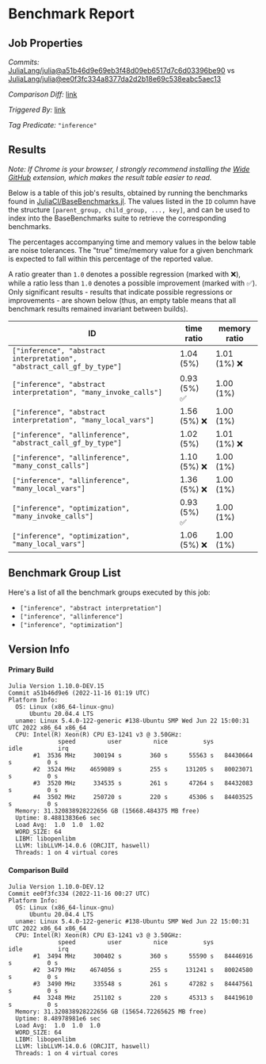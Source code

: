 # Benchmark Report

## Job Properties

*Commits:* [JuliaLang/julia@a51b46d9e69eb3f48d09eb6517d7c6d03396be90](https://github.com/JuliaLang/julia/commit/a51b46d9e69eb3f48d09eb6517d7c6d03396be90) vs [JuliaLang/julia@ee0f3fc334a8377da2d2b18e69c538eabc5aec13](https://github.com/JuliaLang/julia/commit/ee0f3fc334a8377da2d2b18e69c538eabc5aec13)

*Comparison Diff:* [link](https://github.com/JuliaLang/julia/compare/ee0f3fc334a8377da2d2b18e69c538eabc5aec13..a51b46d9e69eb3f48d09eb6517d7c6d03396be90)

*Triggered By:* [link](https://github.com/JuliaLang/julia/pull/41199#issuecomment-1316135315)

*Tag Predicate:* `"inference"`

## Results

*Note: If Chrome is your browser, I strongly recommend installing the [Wide GitHub](https://chrome.google.com/webstore/detail/wide-github/kaalofacklcidaampbokdplbklpeldpj?hl=en)
extension, which makes the result table easier to read.*

Below is a table of this job's results, obtained by running the benchmarks found in
[JuliaCI/BaseBenchmarks.jl](https://github.com/JuliaCI/BaseBenchmarks.jl). The values
listed in the `ID` column have the structure `[parent_group, child_group, ..., key]`,
and can be used to index into the BaseBenchmarks suite to retrieve the corresponding
benchmarks.

The percentages accompanying time and memory values in the below table are noise tolerances. The "true"
time/memory value for a given benchmark is expected to fall within this percentage of the reported value.

A ratio greater than `1.0` denotes a possible regression (marked with :x:), while a ratio less
than `1.0` denotes a possible improvement (marked with :white_check_mark:). Only significant results - results
that indicate possible regressions or improvements - are shown below (thus, an empty table means that all
benchmark results remained invariant between builds).

| ID | time ratio | memory ratio |
|----|------------|--------------|
| `["inference", "abstract interpretation", "abstract_call_gf_by_type"]` | 1.04 (5%)  | 1.01 (1%) :x: |
| `["inference", "abstract interpretation", "many_invoke_calls"]` | 0.93 (5%) :white_check_mark: | 1.00 (1%)  |
| `["inference", "abstract interpretation", "many_local_vars"]` | 1.56 (5%) :x: | 1.00 (1%)  |
| `["inference", "allinference", "abstract_call_gf_by_type"]` | 1.02 (5%)  | 1.01 (1%) :x: |
| `["inference", "allinference", "many_const_calls"]` | 1.10 (5%) :x: | 1.00 (1%)  |
| `["inference", "allinference", "many_local_vars"]` | 1.36 (5%) :x: | 1.00 (1%)  |
| `["inference", "optimization", "many_invoke_calls"]` | 0.93 (5%) :white_check_mark: | 1.00 (1%)  |
| `["inference", "optimization", "many_local_vars"]` | 1.06 (5%) :x: | 1.00 (1%)  |

## Benchmark Group List

Here's a list of all the benchmark groups executed by this job:

- `["inference", "abstract interpretation"]`
- `["inference", "allinference"]`
- `["inference", "optimization"]`

## Version Info

#### Primary Build

```
Julia Version 1.10.0-DEV.15
Commit a51b46d9e6 (2022-11-16 01:19 UTC)
Platform Info:
  OS: Linux (x86_64-linux-gnu)
      Ubuntu 20.04.4 LTS
  uname: Linux 5.4.0-122-generic #138-Ubuntu SMP Wed Jun 22 15:00:31 UTC 2022 x86_64 x86_64
  CPU: Intel(R) Xeon(R) CPU E3-1241 v3 @ 3.50GHz: 
              speed         user         nice          sys         idle          irq
       #1  3536 MHz     300194 s        360 s      55563 s   84430664 s          0 s
       #2  3524 MHz    4659089 s        255 s     131205 s   80023071 s          0 s
       #3  3520 MHz     334535 s        261 s      47264 s   84432083 s          0 s
       #4  3502 MHz     250720 s        220 s      45306 s   84403525 s          0 s
  Memory: 31.320838928222656 GB (15668.484375 MB free)
  Uptime: 8.48813836e6 sec
  Load Avg:  1.0  1.0  1.02
  WORD_SIZE: 64
  LIBM: libopenlibm
  LLVM: libLLVM-14.0.6 (ORCJIT, haswell)
  Threads: 1 on 4 virtual cores

```

#### Comparison Build

```
Julia Version 1.10.0-DEV.12
Commit ee0f3fc334 (2022-11-16 00:27 UTC)
Platform Info:
  OS: Linux (x86_64-linux-gnu)
      Ubuntu 20.04.4 LTS
  uname: Linux 5.4.0-122-generic #138-Ubuntu SMP Wed Jun 22 15:00:31 UTC 2022 x86_64 x86_64
  CPU: Intel(R) Xeon(R) CPU E3-1241 v3 @ 3.50GHz: 
              speed         user         nice          sys         idle          irq
       #1  3494 MHz     300402 s        360 s      55590 s   84446916 s          0 s
       #2  3479 MHz    4674056 s        255 s     131241 s   80024580 s          0 s
       #3  3490 MHz     335548 s        261 s      47282 s   84447561 s          0 s
       #4  3248 MHz     251102 s        220 s      45313 s   84419610 s          0 s
  Memory: 31.320838928222656 GB (15654.72265625 MB free)
  Uptime: 8.48978981e6 sec
  Load Avg:  1.0  1.0  1.0
  WORD_SIZE: 64
  LIBM: libopenlibm
  LLVM: libLLVM-14.0.6 (ORCJIT, haswell)
  Threads: 1 on 4 virtual cores

```

